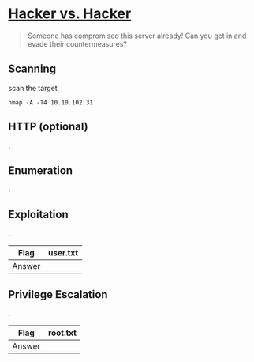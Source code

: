 # [Hacker vs. Hacker](https://tryhackme.com/room/hackervshacker)

> Someone has compromised this server already! Can you get in and evade their countermeasures?

## Scanning

scan the target

```
nmap -A -T4 10.10.102.31
```







## HTTP (optional)

.

## Enumeration

.

## Exploitation

.

| Flag | user.txt |
| --- | --- |
| Answer | <flag> |

## Privilege Escalation

.

| Flag | root.txt |
| --- | --- |
| Answer | <flag> |
